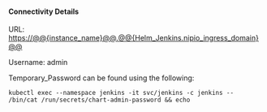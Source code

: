

#### Connectivity Details

URL:
[https://@@{instance_name}@@.@@{Helm_Jenkins.nipio_ingress_domain}@@](https://@@{instance_name}@@.@@{Helm_Jenkins.nipio_ingress_domain}@@)

Username: admin

Temporary_Password can be found using the following:

`kubectl exec --namespace jenkins -it svc/jenkins -c jenkins -- /bin/cat /run/secrets/chart-admin-password && echo`
